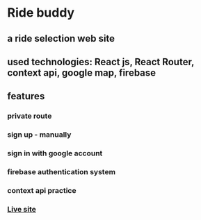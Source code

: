 # Ride buddy

## a ride selection web site

## used technologies: React js, React Router, context api, google map, firebase
## features
### private route
### sign up - manually 
### sign in with google account
### firebase authentication system
### context api practice

### [Live site](https://ride-buddy-6973e.web.app/)

